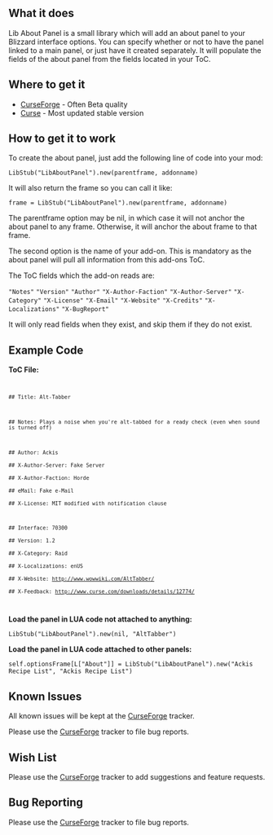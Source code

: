 What it does
------------

Lib About Panel is a small library which will add an about panel to your
Blizzard interface options. You can specify whether or not to have the
panel linked to a main panel, or just have it created separately. It
will populate the fields of the about panel from the fields located in
your ToC.

Where to get it
---------------

-   [CurseForge] - Often Beta quality
-   [Curse] - Most updated stable version

How to get it to work
---------------------

To create the about panel, just add the following line of code into your
mod:

`LibStub("LibAboutPanel").new(parentframe, addonname)`

It will also return the frame so you can call it like:

`frame = LibStub("LibAboutPanel").new(parentframe, addonname)`

The parentframe option may be nil, in which case it will not anchor the
about panel to any frame. Otherwise, it will anchor the about frame to
that frame.

The second option is the name of your add-on. This is mandatory as the
about panel will pull all information from this add-ons ToC.

The ToC fields which the add-on reads are:

`"Notes"` `"Version"` `"Author"` `"X-Author-Faction"`
`"X-Author-Server"` `"X-Category"` `"X-License"` `"X-Email"`
`"X-Website"` `"X-Credits"` `"X-Localizations"` `"X-BugReport"`

It will only read fields when they exist, and skip them if they do not
exist.

Example Code
------------

**ToC File:** <code>

`## Title: Alt-Tabber`

`## Notes: Plays a noise when you're alt-tabbed for a ready check (even when sound is turned off)`

`## Author: Ackis`  
`## X-Author-Server: Fake Server`  
`## X-Author-Faction: Horde`  
`## eMail: Fake e-Mail`  
`## X-License: MIT modified with notification clause`

`## Interface: 70300`  
`## Version: 1.2`  
`## X-Category: Raid`  
`## X-Localizations: enUS`  
`## X-Website: `[`http://www.wowwiki.com/AltTabber/`]  
`## X-Feedback: `[`http://www.curse.com/downloads/details/12774/`]

</code>

**Load the panel in LUA code not attached to anything:**

`LibStub("LibAboutPanel").new(nil, "AltTabber")`

**Load the panel in LUA code attached to other panels:**

`self.optionsFrame[L["About"]] = LibStub("LibAboutPanel").new("Ackis Recipe List", "Ackis Recipe List")`

Known Issues
------------

All known issues will be kept at the [CurseForge][1] tracker.

Please use the [CurseForge][1] tracker to file bug reports.

Wish List
---------

Please use the [CurseForge][1] tracker to add suggestions and feature
requests.

Bug Reporting
-------------

Please use the [CurseForge][1] tracker to file bug reports.

  [CurseForge]: http://wow.curseforge.com/projects/libaboutpanel/files/
  [Curse]: http://wow.curse.com/downloads/wow-addons/details/libaboutpanel.aspx
  [`http://www.wowwiki.com/AltTabber/`]: http://www.wowwiki.com/AltTabber/
  [`http://www.curse.com/downloads/details/12774/`]: http://www.curse.com/downloads/details/12774/
  [1]: http://wow.curseforge.com/projects/libaboutpanel/tickets/
